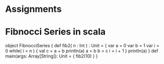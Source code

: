 
# Assignments

# Fibnocci Series in scala
object FibnocciSeries {
  def fib2( n : Int ) : Unit = {
    var a = 0
    var b = 1
    var i = 0
    while( i < n ) {
      val c = a + b
      println(a)
      a = b
      b = c
      i = i + 1
    }
    println(a)
  }
  def main(args: Array[String]): Unit = {
    fib2(10)
  }
}

